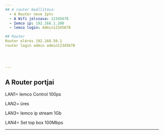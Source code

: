 ```yaml
---
## A router beállítása:
  - A Router neve Iptv
  - A Wifi jelszava: 12345678
  - Iemco ip: 192.168.1.200
  - lemco login: Admin12345678

## Router 
Router elérés 192.168.50.1
router login admin admin12345678




---
```


## A Router portjai
LAN1= Iemco Control 100ps

LAN2=  üres

LAN3= Iemco ip stream 1Gb

LAN4= Set top box 100Mbps

---

